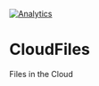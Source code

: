 [![Analytics](https://myproj8-371318.appspot.com/UA-90998288-1/welcome-page)](https://github.com/AkaEra/ga-beacon)

# CloudFiles
Files in the Cloud

